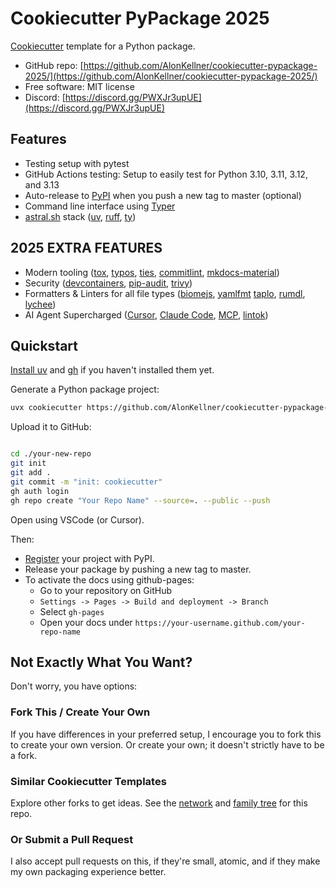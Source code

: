 # Cookiecutter PyPackage 2025

[Cookiecutter](https://github.com/cookiecutter/cookiecutter) template for a Python package.

*   GitHub repo: [https://github.com/AlonKellner/cookiecutter-pypackage-2025/](https://github.com/AlonKellner/cookiecutter-pypackage-2025/)
*   Free software: MIT license
*   Discord: [https://discord.gg/PWXJr3upUE](https://discord.gg/PWXJr3upUE)

## Features

*   Testing setup with pytest
*   GitHub Actions testing: Setup to easily test for Python 3.10, 3.11, 3.12, and 3.13
*   Auto-release to [PyPI](https://pypi.python.org/pypi) when you push a new tag to master (optional)
*   Command line interface using [Typer](https://typer.tiangolo.com/)
*   [astral.sh](https://github.com/astral-sh) stack ([uv](https://docs.astral.sh/uv/), [ruff](https://docs.astral.sh/ruff/), [ty](https://docs.astral.sh/ty/))

## **2025 EXTRA FEATURES**
*   Modern tooling ([tox](https://tox.wiki/en/4.28.4/), [typos](https://github.com/crate-ci/typos), [ties](https://alonkellner.com/ties/), [commitlint](https://commitlint.js.org/), [mkdocs-material](https://squidfunk.github.io/mkdocs-material/))
*   Security ([devcontainers](https://code.visualstudio.com/docs/devcontainers/containers), [pip-audit](https://github.com/pypa/pip-audit), [trivy](https://trivy.dev/latest/))
*   Formatters & Linters for all file types ([biomejs](https://biomejs.dev/), [yamlfmt](https://github.com/google/yamlfmt) [taplo](https://taplo.tamasfe.dev/), [rumdl](https://docs.rs/rumdl/latest/rumdl/), [lychee](https://lychee.cli.rs/))
*   AI Agent Supercharged ([Cursor](https://docs.cursor.com/en/welcome), [Claude Code](https://docs.anthropic.com/en/docs/claude-code/overview), [MCP](http://modelcontextprotocol.io/docs/getting-started/intro), [lintok](https://github.com/AlonKellner/lintok))

## Quickstart

[Install uv](https://docs.astral.sh/uv/getting-started/installation/) and [gh](https://docs.github.com/en/github-cli) if you haven't installed them yet.

Generate a Python package project:

```bash
uvx cookiecutter https://github.com/AlonKellner/cookiecutter-pypackage-2025.git
```

Upload it to GitHub:

```bash

cd ./your-new-repo
git init
git add .
git commit -m "init: cookiecutter"
gh auth login
gh repo create "Your Repo Name" --source=. --public --push
```

Open using VSCode (or Cursor).

Then:

*   [Register](https://packaging.python.org/tutorials/packaging-projects/#uploading-the-distribution-archives) your project with PyPI.
*   Release your package by pushing a new tag to master.
*   To activate the docs using github-pages:
    * Go to your repository on GitHub
    * `Settings -> Pages -> Build and deployment -> Branch`
    * Select `gh-pages`
    * Open your docs under `https://your-username.github.com/your-repo-name`

## Not Exactly What You Want?

Don't worry, you have options:

### Fork This / Create Your Own

If you have differences in your preferred setup, I encourage you to fork this
to create your own version. Or create your own; it doesn't strictly have to
be a fork.

### Similar Cookiecutter Templates

Explore other forks to get ideas. See the [network](https://github.com/AlonKellner/cookiecutter-pypackage-2025/network) and [family tree](https://github.com/AlonKellner/cookiecutter-pypackage-2025/network/members) for this repo.

### Or Submit a Pull Request

I also accept pull requests on this, if they're small, atomic, and if they
make my own packaging experience better.
